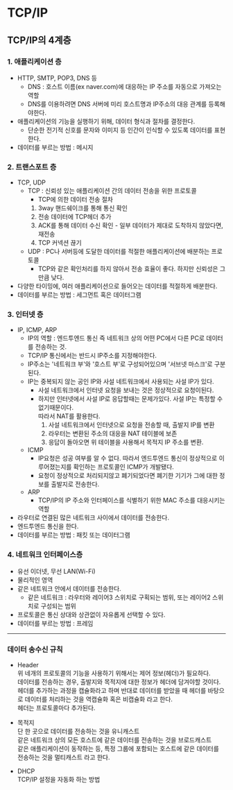 # TCP/IP

## TCP/IP의 4계층

### 1. 애플리케이션 층
- HTTP, SMTP, POP3, DNS 등
    - DNS : 호스트 이름(ex naver.com)에 대응하는 IP 주소를 자동으로 가져오는 역할
    - DNS를 이용하려면 DNS 서버에 미리 호스트명과 IP주소의 대응 관계를 등록해야한다.
- 애플리케이션의 기능을 실행하기 위해, 데이터 형식과 절차를 결정한다.
    - 단순한 전기적 신호를 문자와 이미지 등 인간이 인식할 수 있도록 데이터를 표현한다.
- 데이터를 부르는 방법 : 메시지


### 2. 트랜스포트 층
- TCP, UDP
    - TCP : 신뢰성 있는 애플리케이션 간의 데이터 전송을 위한 프로토콜
        - TCP에 의한 데이터 전송 절차  
        1. 3way 핸드쉐이크를 통해 통신 확인
        2. 전송 데이터에 TCP헤더 추가
        3. ACK를 통해 데이터 수신 확인 - 일부 데이터가 제대로 도착하지 않았다면, 재전송
        4. TCP 커넥션 끊기
    - UDP : PC나 서버등에 도달한 데이터를 적절한 애플리케이션에 배분하는 프로토콜
        - TCP와 같은 확인처리를 하지 않아서 전송 효율이 좋다. 하지만 신뢰성은 그만큼 낮다.
- 다양한 타이밍에, 여러 애플리케이션으로 들어오는 데이터를 적절하게 배분한다.
- 데이터를 부르는 방법 : 세그먼트 혹은 데이터그램

### 3. 인터넷 층
- IP, ICMP, ARP
    - IP의 역할 : 엔드투엔드 통신 즉 네트워크 상의 어떤 PC에서 다른 PC로 데이터를 전송하는 것.
    - TCP/IP 통신에서는 반드시 IP주소를 지정해야한다.
    - IP주소는 '네트워크 부'와 '호스트 부'로 구성되어있으며 '서브넷 마스크'로 구분된다.
    - IP는 중복되지 않는 공인 IP와 사설 네트워크에서 사용되는 사설 IP가 있다.  
        - 사설 네트워크에서 인터넷 요청을 보내는 것은 정상적으로 요청이된다.
        - 하지만 인터넷에서 사설 IP로 응답할때는 문제가있다. 사설 IP는 특정할 수 없기때문이다.  
        따라서 NAT를 활용한다. 
            1. 사설 네트워크에서 인터넷으로 요청을 전송할 때, 출발지 IP를 변환
            2. 라우터는 변환된 주소의 대응을 NAT 테이블에 보존
            3. 응답이 돌아오면 위 테이블을 사용해서 목적지 IP 주소를 변환.
    - ICMP  
        - IP요청은 성공 여부를 알 수 없다. 따라서 엔드투엔드 통신이 정상적으로 이루어졌는지를 확인하는 프로토콜인 ICMP가 개발됐다.
        - 요청이 정상적으로 처리되지않고 폐기되었다면 폐기한 기기가 그에 대한 정보를 출발지로 전송한다. 
    - ARP
        - TCP/IP의 IP 주소와 인터페이스를 식별하기 위한 MAC 주소를 대응시키는 역할      
- 라우터로 연결된 많은 네트워크 사이에서 데이터를 전송한다.
- 엔드투엔드 통신을 한다.
- 데이터를 부르는 방법 : 패킷 또는 데이터그램

### 4. 네트워크 인터페이스층
- 유선 이더넷, 무선 LAN(Wi-Fi)
- 물리적인 영역
- 같은 네트워크 안에서 데이터를 전송한다.
    - 같은 네트워크 :  라우터와 레이어3 스위치로 구획되는 범위, 또는 레이어2 스위치로 구성되는 범위
- 프로토콜은 통신 상대와 상관없이 자유롭게 선택할 수 있다. 
- 데이터를 부르는 방법 : 프레임

---

### 데이터 송수신 규칙
- Header  
위 네개의 프로토콜의 기능을 사용하기 위해서는 제어 정보(헤더)가 필요하다.  
데이터를 전송하는 경우, 출발지와 목적지에 대한 정보가 헤더에 담겨야할 것이다.  
헤더를 추가하는 과정을 캡슐화라고 하며 반대로 데이터를 받았을 때 헤더를 바탕으로 데이터를 처리하는 것을 역캡슐화 혹은 비캡슐화 라고 한다.  
헤더는 프로토콜마다 추가된다.  

- 목적지  
단 한 곳으로 데이터를 전송하는 것을 유니캐스트  
같은 네트워크 상의 모든 호스트에 같은 데이터를 전송하는 것을 브로드캐스트  
같은 애플리케이션이 동작하는 등, 특정 그룹에 포함되는 호스트에 같은 데이터를 전송하는 것을 멀티캐스트 라고 한다.  

- DHCP  
TCP/IP 설정을 자동화 하는 방법  

